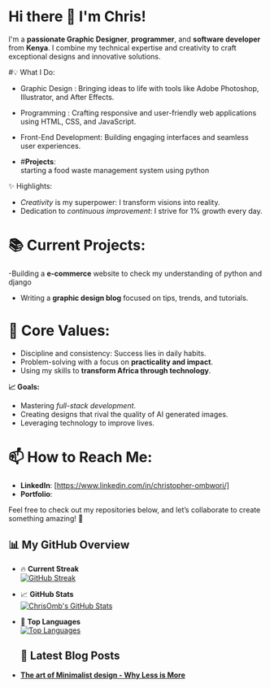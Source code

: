 
  # Hi there 👋 I'm Chris!

I'm a **passionate Graphic Designer**, **programmer**, and **software developer** from **Kenya**.
I combine my technical expertise and creativity to craft exceptional designs and innovative solutions.

#💡 What I Do:
- Graphic Design : Bringing ideas to life with tools like Adobe Photoshop, Illustrator, and After Effects.
- Programming : Crafting responsive and user-friendly web applications using HTML, CSS, and JavaScript.
- Front-End Development: Building engaging interfaces and seamless user experiences.

- #**Projects**:  
  starting a food waste management system using python

 ✨ Highlights:
- *Creativity* is my superpower: I transform visions into reality.  
- Dedication to *continuous improvement*: I strive for 1% growth every day.  


# **📚 Current Projects:**  
-Building a **e-commerce** website to check my understanding of python and django 
- Writing a **graphic design blog** focused on tips, trends, and tutorials.  

# **🌟 Core Values:**
- Discipline and consistency: Success lies in daily habits.  
- Problem-solving with a focus on **practicality and impact**.  
- Using my skills to **transform Africa through technology**.

 **📈 Goals:**
- Mastering *full-stack development*.  
- Creating designs that rival the quality of AI generated images.  
- Leveraging technology to improve lives.

# **📫 How to Reach Me:**
- **LinkedIn**: [https://www.linkedin.com/in/christopher-ombwori/]  
- **Portfolio**:  
 

Feel free to check out my repositories below, and let’s collaborate to create something amazing! 🚀

## 📊 My GitHub Overview

- 🔥 **Current Streak**  
  [![GitHub Streak](https://streak-stats.demolab.com?user=ChrisOmb&theme=dark&hide_border=true)](https://git.io/streak-stats)

- 📈 **GitHub Stats**  
  [![ChrisOmb's GitHub Stats](https://github-readme-stats.vercel.app/api?username=ChrisOmb&show_icons=true&theme=dark&hide_border=true)](https://github.com/anuraghazra/github-readme-stats)

- 🌟 **Top Languages**  
  [![Top Languages](https://github-readme-stats.vercel.app/api/top-langs/?username=ChrisOmb&layout=compact&theme=dark&hide_border=true)](https://github.com/anuraghazra/github-readme-stats)


  ## 📖 Latest Blog Posts

- [**The art of Minimalist design - Why Less is More**](https://medium.com/@christopherombwori06/the-art-of-minimalist-design-why-less-is-more-69420efef6f2)


<!---
ChrisOmb/ChrisOmb is a ✨ special ✨ repository because its `README.md` (this file) appears on your GitHub profile.
You can click the Preview link to take a look at your changes.
--->
